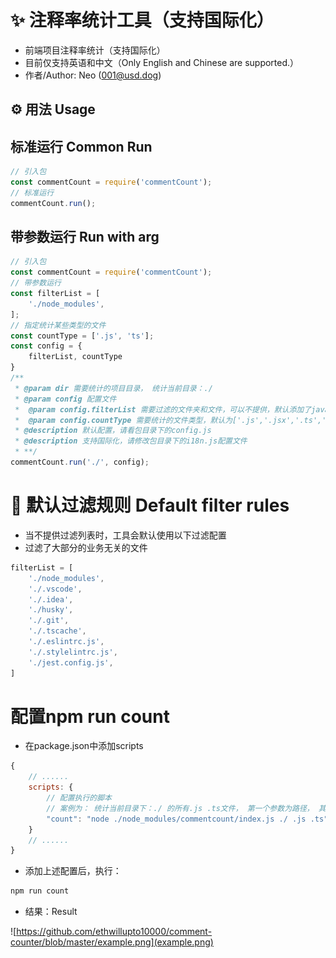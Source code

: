 # ✨ 注释率统计工具（支持国际化）
- 前端项目注释率统计（支持国际化）
- 目前仅支持英语和中文（Only English and Chinese are supported.）
- 作者/Author: Neo (001@usd.dog)

## ⚙ 用法 Usage

## 标准运行 Common Run
```javascript
// 引入包
const commentCount = require('commentCount');
// 标准运行
commentCount.run();

```

## 带参数运行 Run with arg
```javascript
// 引入包
const commentCount = require('commentCount');
// 带参数运行
const filterList = [
    './node_modules',
];
// 指定统计某些类型的文件
const countType = ['.js', 'ts'];
const config = {
    filterList, countType
}
/**
 * @param dir 需要统计的项目目录， 统计当前目录：./
 * @param config 配置文件
 *  @param config.filterList 需要过滤的文件夹和文件，可以不提供，默认添加了javascript项目常见的过滤目录
 *  @param config.countType 需要统计的文件类型，默认为['.js','.jsx','.ts','.tsx','.vue']
 * @description 默认配置，请看包目录下的config.js
 * @description 支持国际化，请修改包目录下的i18n.js配置文件
 * **/
commentCount.run('./', config);

```

# 📝 默认过滤规则 Default filter rules
- 当不提供过滤列表时，工具会默认使用以下过滤配置
- 过滤了大部分的业务无关的文件

```javascript
filterList = [
    './node_modules',
    './.vscode',
    './.idea',
    './husky',
    './.git',
    './.tscache',
    './.eslintrc.js',
    './.stylelintrc.js',
    './jest.config.js',
]
```

# 配置npm run count
 - 在package.json中添加scripts
```javascript
{
    // ......
    scripts: {
        // 配置执行的脚本
        // 案例为： 统计当前目录下：./ 的所有.js .ts文件， 第一个参数为路径， 其余参数为文件类型 ， 使用空格间隔
        "count": "node ./node_modules/commentcount/index.js ./ .js .ts"
    }
    // ......
}
```
- 添加上述配置后，执行：
```bash
npm run count
```
- 结果：Result

![https://github.com/ethwillupto10000/comment-counter/blob/master/example.png](example.png)

